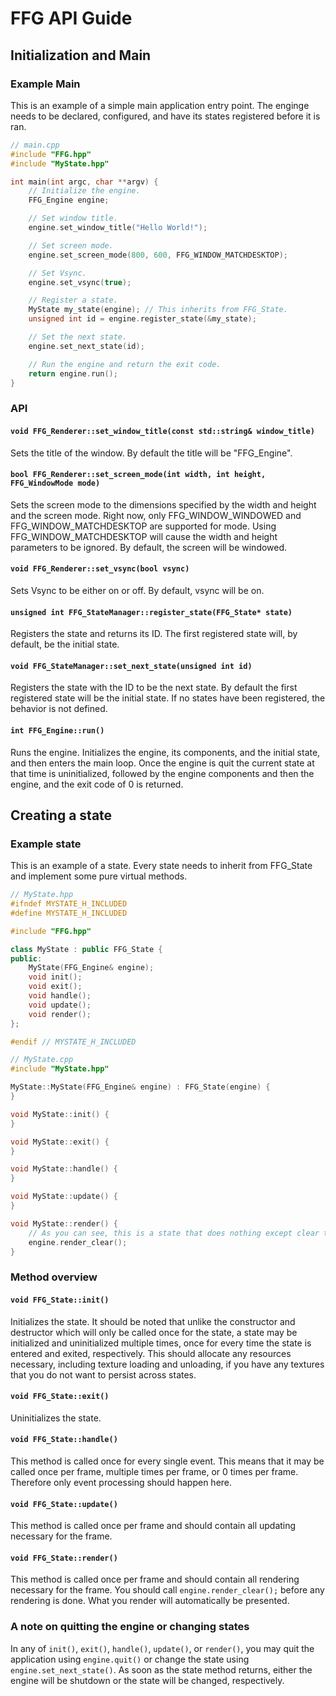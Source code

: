 # FFG API Guide

## Initialization and Main

### Example Main

This is an example of a simple main application entry point. The enginge needs to be declared, configured, and have its states registered before it is ran.

```cpp
// main.cpp
#include "FFG.hpp"
#include "MyState.hpp"

int main(int argc, char **argv) {
    // Initialize the engine.
    FFG_Engine engine;

    // Set window title.
    engine.set_window_title("Hello World!");

    // Set screen mode.
    engine.set_screen_mode(800, 600, FFG_WINDOW_MATCHDESKTOP);

    // Set Vsync.
    engine.set_vsync(true);

    // Register a state.
    MyState my_state(engine); // This inherits from FFG_State.
    unsigned int id = engine.register_state(&my_state);

    // Set the next state.
    engine.set_next_state(id);

    // Run the engine and return the exit code.
    return engine.run();
}
```

### API

#### `void FFG_Renderer::set_window_title(const std::string& window_title)`

Sets the title of the window. By default the title will be "FFG_Engine".

#### `bool FFG_Renderer::set_screen_mode(int width, int height, FFG_WindowMode mode)`

Sets the screen mode to the dimensions specified by the width and height and the screen mode. Right now, only FFG_WINDOW_WINDOWED and FFG_WINDOW_MATCHDESKTOP are supported for mode. Using FFG_WINDOW_MATCHDESKTOP will cause the width and height parameters to be ignored. By default, the screen will be windowed.

#### `void FFG_Renderer::set_vsync(bool vsync)`

Sets Vsync to be either on or off. By default, vsync will be on.

#### `unsigned int FFG_StateManager::register_state(FFG_State* state)`

Registers the state and returns its ID. The first registered state will, by default, be the initial state.

#### `void FFG_StateManager::set_next_state(unsigned int id)`

Registers the state with the ID to be the next state. By default the first registered state will be the initial state. If no states have been registered, the behavior is not defined.

#### `int FFG_Engine::run()`

Runs the engine. Initializes the engine, its components, and the initial state, and then enters the main loop. Once the engine is quit the current state at that time is uninitialized, followed by the engine components and then the engine, and the exit code of 0 is returned.

## Creating a state

### Example state

This is an example of a state. Every state needs to inherit from FFG_State and implement some pure virtual methods.

```cpp
// MyState.hpp
#ifndef MYSTATE_H_INCLUDED
#define MYSTATE_H_INCLUDED

#include "FFG.hpp"

class MyState : public FFG_State {
public:
    MyState(FFG_Engine& engine);
    void init();
    void exit();
    void handle();
    void update();
    void render();
};

#endif // MYSTATE_H_INCLUDED
```

```cpp
// MyState.cpp
#include "MyState.hpp"

MyState::MyState(FFG_Engine& engine) : FFG_State(engine) {
}

void MyState::init() {
}

void MyState::exit() {
}

void MyState::handle() {
}

void MyState::update() {
}

void MyState::render() {
    // As you can see, this is a state that does nothing except clear the screen every frame.
    engine.render_clear();
}
```

### Method overview

#### `void FFG_State::init()`

Initializes the state. It should be noted that unlike the constructor and destructor which will only be called once for the state, a state may be initialized and uninitialized multiple times, once for every time the state is entered and exited, respectively. This should allocate any resources necessary, including texture loading and unloading, if you have any textures that you do not want to persist across states.

#### `void FFG_State::exit()`

Uninitializes the state.

#### `void FFG_State::handle()`

This method is called once for every single event. This means that it may be called once per frame, multiple times per frame, or 0 times per frame. Therefore only event processing should happen here.

#### `void FFG_State::update()`

This method is called once per frame and should contain all updating necessary for the frame.

#### `void FFG_State::render()`

This method is called once per frame and should contain all rendering necessary for the frame. You should call ```engine.render_clear();``` before any rendering is done. What you render will automatically be presented.

### A note on quitting the engine or changing states

In any of `init()`, `exit()`, `handle()`, `update()`, or `render()`, you may quit the application using `engine.quit()` or change the state using `engine.set_next_state()`. As soon as the state method returns, either the engine will be shutdown or the state will be changed, respectively.

